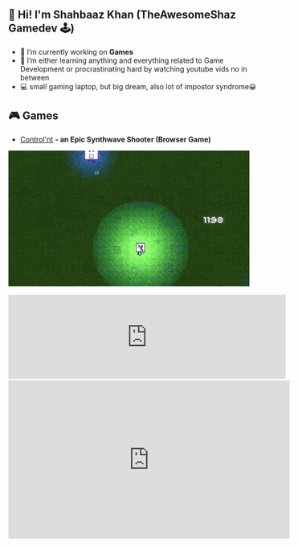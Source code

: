 ##  👋 Hi! I'm Shahbaaz Khan (TheAwesomeShaz Gamedev 🕹)


- 🔭 I’m currently working on <b>Games</b> 
- 🌱 I’m either learning anything and everything related to Game Development or procrastinating hard by watching youtube vids no in between
- 💻 small gaming laptop, but big dream, also lot of impostor syndrome😀

<!--
**ShahbaazKhan-TheAwesomeShaz/ShahbaazKhan-TheAwesomeShaz** is a ✨ _special_ ✨ repository because its `README.md` (this file) appears on your GitHub profile.

-->

## 🎮 Games
- [Control'nt](https://theawesomeshaz.itch.io/control-nt) <b>- an Epic Synthwave Shooter (Browser Game)</b>
<p align="left"><img src="https://github.com/ShahbaazKhan-TheAwesomeShaz/ShahbaazKhan-TheAwesomeShaz/blob/master/Control'nt%20GIF.gif" alt="cool GIF"></p>


<iframe frameborder="0" src="https://itch.io/embed/1011074?linkback=true&amp;bg_color=1d0833&amp;fg_color=faad57&amp;link_color=5ad1fa&amp;border_color=4c3762" width="552" height="167"><a href="https://theawesomeshaz.itch.io/intiqaam">Intiqaam by TheAwesomeShaz</a></iframe>

<iframe width="560" height="315" src="https://www.youtube.com/embed/2fK3WPo2xf0" title="YouTube video player" frameborder="0" allow="accelerometer; autoplay; clipboard-write; encrypted-media; gyroscope; picture-in-picture" allowfullscreen></iframe>








